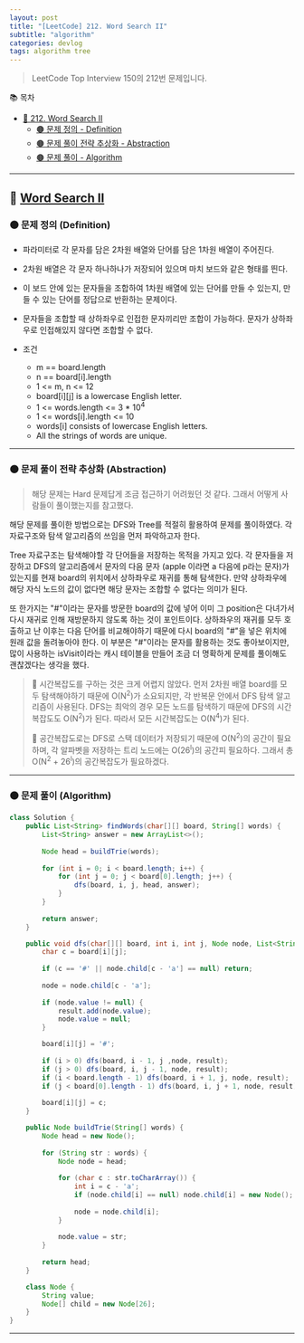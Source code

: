 ```yaml
---
layout: post
title: "[LeetCode] 212. Word Search II"
subtitle: "algorithm"
categories: devlog
tags: algorithm tree
---
```


> LeetCode Top Interview 150의 212번 문제입니다.

<!--more-->

📚 목차
- [🌱 212. Word Search II]()
  - [🟤 문제 정의 - Definition](#-문제-요약-definition)
  - [🟤 문제 풀이 전략 추상화 - Abstraction](#-문제-풀이-전략-추상화-abstraction)
  - [🟤 문제 풀이 - Algorithm](#-문제-풀이-algorithm)

----

## 🌱 [Word Search II](https://leetcode.com/problems/word-search-ii/description/?envType=study-plan-v2&envId=top-interview-150)

### 🟤 문제 정의 (Definition)

- 파라미터로 각 문자를 담은 2차원 배열와 단어를 담은 1차원 배열이 주어진다.
- 2차원 배열은 각 문자 하나하나가 저장되어 있으며 마치 보드와 같은 형태를 띈다.
- 이 보드 안에 있는 문자들을 조합하여 1차원 배열에 있는 단어를 만들 수 있는지, 만들 수 있는 단어를 정답으로 반환하는 문제이다.

- 문자들을 조합할 때 상하좌우로 인접한 문자끼리만 조합이 가능하다. 문자가 상하좌우로 인접해있지 않다면 조합할 수 없다.


- 조건
  - m == board.length
  - n == board[i].length
  - 1 <= m, n <= 12
  - board[i][j] is a lowercase English letter.
  - 1 <= words.length <= 3 * 10<sup>4</sup>
  - 1 <= words[i].length <= 10
  - words[i] consists of lowercase English letters.
  - All the strings of words are unique.

---

### 🟤 문제 풀이 전략 추상화 (Abstraction)

> 해당 문제는 Hard 문제답게 조금 접근하기 어려웠던 것 같다. 그래서 어떻게 사람들이 풀이했는지를 참고했다.

해당 문제를 풀이한 방법으로는 DFS와 Tree를 적절히 활용하여 문제를 풀이하였다. 각 자료구조와 탐색 알고리즘의 쓰임을 먼저 파악하고자 한다.

Tree 자료구조는 탐색해야할 각 단어들을 저장하는 목적을 가지고 있다. 각 문자들을 저장하고 DFS의 알고리즘에서 문자의 다음 문자 (apple 이라면 a 다음에 p라는 문자)가 
있는지를 현재 board의 위치에서 상하좌우로 재귀를 통해 탐색한다. 만약 상하좌우에 해당 자식 노드의 값이 없다면 해당 문자는 조합할 수 없다는 의미가 된다.

또 한가지는 "#"이라는 문자를 방문한 board의 값에 넣어 이미 그 position은 다녀가서 다시 재귀로 인해 재방문하지 않도록 하는 것이 포인트이다. 상하좌우의 재귀를 모두 
호출하고 난 이후는 다음 단어를 비교해야하기 때문에 다시 board의 "#"을 넣은 위치에 원래 값을 돌려놓아야 한다. 이 부분은 "#"이라는 문자를 활용하는 것도 좋아보이지만, 
많이 사용하는 isVisit이라는 캐시 테이블을 만들어 조금 더 명확하게 문제를 풀이해도 괜찮겠다는 생각을 했다.

> 🥕 시간복잡도를 구하는 것은 크게 어렵지 않았다. 먼저 2차원 배열 board를 모두 탐색해야하기 때문에 O(N<sup>2</sup>)가 소요되지만, 각 반복문 안에서 DFS 
> 탐색 알고리즘이 사용된다. DFS는 최악의 경우 모든 노드를 탐색하기 때문에 DFS의 시간복잡도도 O(N<sup>2</sup>)가 된다. 따라서 모든 시간복잡도는 O(N<sup>4</sup>)가 된다.
> 
> 🥕 공간복잡도로는 DFS로 스택 데이터가 저장되기 때문에 O(N<sup>2</sup>)의 공간이 필요하며, 각 알파벳을 저장하는 트리 노드에는 O(26<sup>l</sup>)의 공간피 필요하다.
> 그래서 총 O(N<sup>2</sup> + 26<sup>l</sup>)의 공간복잡도가 필요하겠다.

---

### 🟤 문제 풀이 (Algorithm)

```java
class Solution {
	public List<String> findWords(char[][] board, String[] words) {
		List<String> answer = new ArrayList<>();
		
		Node head = buildTrie(words);
		
		for (int i = 0; i < board.length; i++) {
			for (int j = 0; j < board[0].length; j++) {
				dfs(board, i, j, head, answer);
			}
		}
		
		return answer;
	}

	public void dfs(char[][] board, int i, int j, Node node, List<String> result) {
		char c = board[i][j];
		
		if (c == '#' || node.child[c - 'a'] == null) return;
		
		node = node.child[c - 'a'];
		
		if (node.value != null) {
			result.add(node.value);
			node.value = null;
		}

		board[i][j] = '#';
		
		if (i > 0) dfs(board, i - 1, j ,node, result);
		if (j > 0) dfs(board, i, j - 1, node, result);
		if (i < board.length - 1) dfs(board, i + 1, j, node, result);
		if (j < board[0].length - 1) dfs(board, i, j + 1, node, result);
		
		board[i][j] = c;
	}

	public Node buildTrie(String[] words) {
		Node head = new Node();
		
		for (String str : words) {
			Node node = head;
			
			for (char c : str.toCharArray()) {
				int i = c - 'a';
				if (node.child[i] == null) node.child[i] = new Node();
				
				node = node.child[i];
			}
			
			node.value = str;
		}
		
		return head;
	}

	class Node {
		String value;
		Node[] child = new Node[26];
	}
}
```
---
